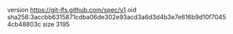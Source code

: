 version https://git-lfs.github.com/spec/v1
oid sha256:3accbb6315871cdba06de302e93acd3a6d3d4b3e7e616b9d10f70454cb48803c
size 3195

